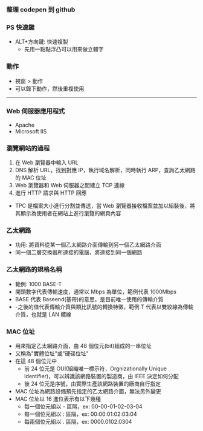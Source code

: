 ### 整理 codepen 到 github

### PS 快速鍵

- ALT+方向鍵: 快速複製
  - 先用一點點浮凸可以用來做立體字

### 動作

- 視窗 > 動作
- 可以錄下動作，然後重複使用

---

### Web 伺服器應用程式

- Apache
- Microsoft IIS

### 瀏覽網站的過程

1. 在 Web 瀏覽器中輸入 URL
2. DNS 解析 URL，找到對應 IP，執行域名解析，同時執行 ARP，查詢乙太網路的 MAC 位址
3. Web 瀏覽器和 Web 伺服器之間建立 TCP 連線
4. 進行 HTTP 請求與 HTTP 回應

- TPC 是檔案大小進行分割並傳送，當 Web 瀏覽器接收檔案並加以組裝後，將其顯示為使用者在網站上進行瀏覽的網頁內容

### 乙太網路

- 功用: 將資料從某一個乙太網路介面傳輸到另一個乙太網路介面
- 同一個二層交換器所連接的電腦，將連接到同一個網路

### 乙太網路的規格名稱

- 範例: 1000 BASE-T
- 開頭數字代表傳輸速度，通常以 Mbps 為單位，範例代表 1000Mbps
- BASE 代表 Baseend(基帶)的意思，是目前唯一使用的傳輸介質
- -之後的值代表傳輸介質與類比訊號的轉換特徵，範例 T 代表以雙絞線為傳輸介質，也就是 LAN 纜線

### MAC 位址

- 用來指定乙太網路介面，由 48 個位元(bit)組成的一串位址
- 又稱為"實體位址"或"硬碟位址"
- 在這 48 個位元中
  - 前 24 位元是 OUI(組織唯一標示符，Orgnizationally Unique Identifier)，可以辨識該網路裝置的製造商，由 IEEE 決定如何分配
  - 後 24 位元是序號，由實際生產該網路裝置的廠商自行指定
- MAC 位址為網路設備預先指定的乙太網路介面，無法另外變更
- MAC 位址以 16 進位表示有以下幾種
  - 每一個位元組以 - 區隔，ex: 00-00-01-02-03-04
  - 每一個位元組以 : 區隔，ex: 00:00:01:02:03:04
  - 每兩個位元組以 . 區隔，ex: 0000.0102.0304
